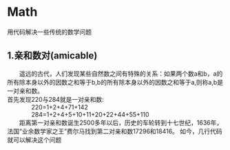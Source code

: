 # Math
用代码解决一些传统的数学问题
## 1.亲和数对(amicable)
&emsp;&emsp;遥远的古代，人们发现某些自然数之间有特殊的关系：如果两个数a和b，a的所有除本身以外的因数之和等于b,b的所有除本身以外的因数之和等于a,则称a,b是一对亲和数。<br>首先发现220与284就是一对亲和数:<br>
&emsp;&emsp;&emsp;&emsp;220=1+2+4+71+142<br>
&emsp;&emsp;&emsp;&emsp;284=1+2+4+5+10+11+20+22+44+55+110<br>
&emsp;&emsp;距离第一对亲和数诞生2500多年以后，历史的车轮转到十七世纪，1636年，法国“业余数学家之王”费尔马找到第二对亲和数17296和18416。
如今，几行代码就可以解决这个问题<br>
